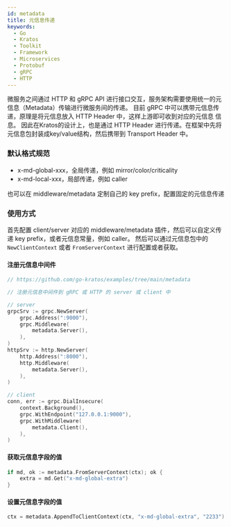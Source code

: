 ```yaml
---
id: metadata
title: 元信息传递
keywords:
  - Go
  - Kratos
  - Toolkit
  - Framework
  - Microservices
  - Protobuf
  - gRPC
  - HTTP
---
```


微服务之间通过 HTTP 和 gRPC API 进行接口交互，服务架构需要使用统一的元信息（Metadata）传输进行微服务间的传递。
目前 gRPC 中可以携带元信息传递，原理是将元信息放入 HTTP Header 中，这样上游即可收到对应的元信息 信息。
因此在Kratos的设计上，也是通过 HTTP Header 进行传递。在框架中先将元信息包封装成key/value结构，然后携带到 Transport Header 中。

### 默认格式规范

- x-md-global-xxx，全局传递，例如 mirror/color/criticality
- x-md-local-xxx，局部传递，例如 caller

也可以在 middleware/metadata 定制自己的 key prefix，配置固定的元信息传递

### 使用方式
首先配置 client/server 对应的 middleware/metadata 插件，然后可以自定义传递 key prefix，或者元信息常量，例如 caller。
然后可以通过元信息包中的 `NewClientContext` 或者 `FromServerContext` 进行配置或者获取。


#### 注册元信息中间件
```go
// https://github.com/go-kratos/examples/tree/main/metadata

// 注册元信息中间件到 gRPC 或 HTTP 的 server 或 client 中

// server
grpcSrv := grpc.NewServer(
	grpc.Address(":9000"),
	grpc.Middleware(
		metadata.Server(),
	),
)
httpSrv := http.NewServer(
	http.Address(":8000"),
	http.Middleware(
		metadata.Server(),
	),
)

// client
conn, err := grpc.DialInsecure(
	context.Background(),
	grpc.WithEndpoint("127.0.0.1:9000"),
	grpc.WithMiddleware(
		metadata.Client(),
	),
)
```
#### 获取元信息字段的值
```go
if md, ok := metadata.FromServerContext(ctx); ok {
	extra = md.Get("x-md-global-extra")
}
```
#### 设置元信息字段的值
```go
ctx = metadata.AppendToClientContext(ctx, "x-md-global-extra", "2233")
```
